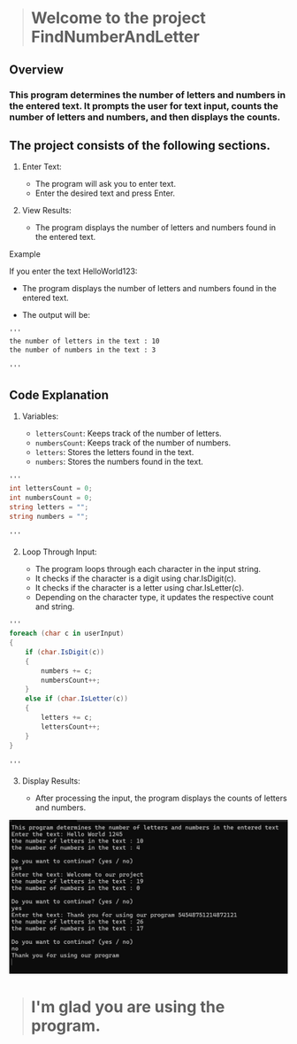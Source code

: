 > # Welcome to the project FindNumberAndLetter

## Overview

### This program determines the number of letters and numbers in the entered text. It prompts the user for text input, counts the number of letters and numbers, and then displays the counts.

## The project consists of the following sections. 

1. Enter Text:

    * The program will ask you to enter text.
    * Enter the desired text and press Enter.

2. View Results:

    * The program displays the number of letters and numbers found in the entered text.

Example

If you enter the text HelloWorld123:

* The program displays the number of letters and numbers found in the entered text.

* The output will be:

``` 
'''
the number of letters in the text : 10
the number of numbers in the text : 3

'''
```

## Code Explanation

1. Variables:

    * `lettersCount`: Keeps track of the number of letters. 
    * `numbersCount`: Keeps track of the number of numbers.
    * `letters`: Stores the letters found in the text.
    * `numbers`: Stores the numbers found in the text.

```cs 
'''
int lettersCount = 0;
int numbersCount = 0;
string letters = "";
string numbers = "";

'''
```

2. Loop Through Input:

    * The program loops through each character in the input string.
    * It checks if the character is a digit using char.IsDigit(c).
    * It checks if the character is a letter using char.IsLetter(c).
    * Depending on the character type, it updates the respective count and string.

```cs 
'''
foreach (char c in userInput)
{
    if (char.IsDigit(c))
    {
        numbers += c;
        numbersCount++;
    }
    else if (char.IsLetter(c))
    {
        letters += c;
        lettersCount++;
    }
}

'''
```
3. Display Results:

    * After processing the input, the program displays the counts of letters and numbers.

![result to img](/Images/image-1.jpg)


> # I'm glad you are using the program.